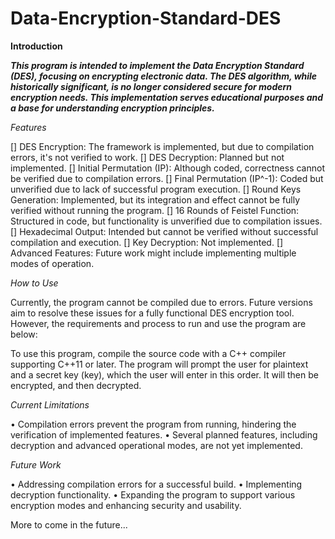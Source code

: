 # Data-Encryption-Standard-DES

**Introduction**

***This program is intended to implement the Data Encryption Standard (DES), focusing on encrypting electronic data. The DES algorithm, while historically significant, is no longer considered secure for modern encryption needs. This implementation serves educational purposes and a base for understanding encryption principles.***



*Features*

[] DES Encryption: The framework is implemented, but due to compilation errors, it's not verified to work.
[] DES Decryption: Planned but not implemented.
[] Initial Permutation (IP): Although coded, correctness cannot be verified due to compilation errors.
[] Final Permutation (IP^-1): Coded but unverified due to lack of successful program execution.
[] Round Keys Generation: Implemented, but its integration and effect cannot be fully verified without running the program.
[] 16 Rounds of Feistel Function: Structured in code, but functionality is unverified due to compilation issues.
[] Hexadecimal Output: Intended but cannot be verified without successful compilation and execution.
[] Key Decryption: Not implemented.
[] Advanced Features: Future work might include implementing multiple modes of operation.



*How to Use*

Currently, the program cannot be compiled due to errors. Future versions aim to resolve these issues for a fully functional DES encryption tool. However, the requirements and process to run and use the program are below:

To use this program, compile the source code with a C++ compiler supporting C++11 or later. The program will prompt the user for plaintext and a secret key (key), which the user will enter in this order. It will then be encrypted, and then decrypted.



*Current Limitations*

• Compilation errors prevent the program from running, hindering the verification of implemented features.
• Several planned features, including decryption and advanced operational modes, are not yet implemented.



*Future Work*

• Addressing compilation errors for a successful build.
• Implementing decryption functionality.
• Expanding the program to support various encryption modes and enhancing security and usability.



More to come in the future...